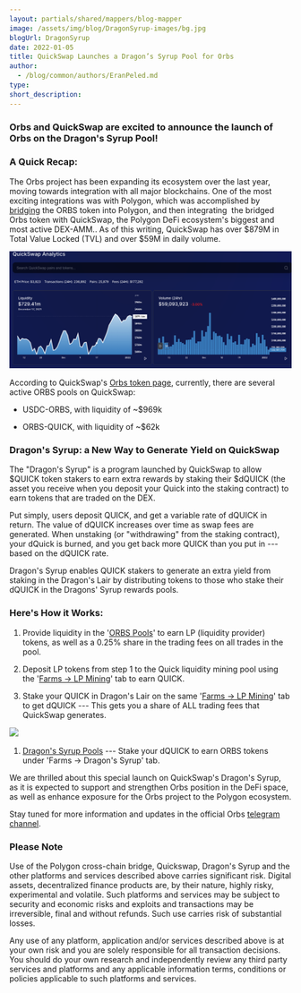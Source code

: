 ```yaml
---
layout: partials/shared/mappers/blog-mapper
image: /assets/img/blog/DragonSyrup-images/bg.jpg
blogUrl: DragonSyrup
date: 2022-01-05
title: QuickSwap Launches a Dragon’s Syrup Pool for Orbs
author:
  - /blog/common/authors/EranPeled.md
type:
short_description: 
---
```

### Orbs and QuickSwap are excited to announce the launch of Orbs on the Dragon's Syrup Pool!

### A Quick Recap:

The Orbs project has been expanding its ecosystem over the last year, moving towards integration with all major blockchains. One of the most exciting integrations was with Polygon, which was accomplished by [bridging](https://www.orbs.com/how-to-bridge-orbs-tokens-onto-the-polygon-network/) the ORBS token into Polygon, and then integrating  the bridged Orbs token with QuickSwap, the Polygon DeFi ecosystem's biggest and most active DEX-AMM.. As of this writing, QuickSwap has over $879M in Total Value Locked (TVL) and over $59M in daily volume.

![](/assets/img/blog/DragonSyrup-images/image1.jpg)

According to QuickSwap's [Orbs token page](https://info.quickswap.exchange/#/token/0x614389eaae0a6821dc49062d56bda3d9d45fa2ff), currently, there are several active ORBS pools on QuickSwap:

-   USDC-ORBS, with liquidity of ~$969k

-   ORBS-QUICK, with liquidity of ~$62k

### Dragon's Syrup: a New Way to Generate Yield on QuickSwap

The "Dragon's Syrup" is a program launched by QuickSwap to allow $QUICK token stakers to earn extra rewards by staking their $dQUICK (the asset you receive when you deposit your Quick into the staking contract) to earn tokens that are traded on the DEX.

Put simply, users deposit QUICK, and get a variable rate of dQUICK in return. The value of dQUICK increases over time as swap fees are generated. When unstaking (or "withdrawing" from the staking contract), your dQuick is burned, and you get back more QUICK than you put in --- based on the dQUICK rate.

Dragon's Syrup enables QUICK stakers to generate an extra yield from staking in the Dragon's Lair by distributing tokens to those who stake their dQUICK in the Dragons' Syrup rewards pools.

### Here's How it Works:

1.  Provide liquidity in the '[ORBS Pools](https://info.quickswap.exchange/#/pair/0xb2b6d423e535b57aad06e9866803b95fb66152ea)' to earn LP (liquidity provider) tokens, as well as a 0.25% share in the trading fees on all trades in the pool.

1.  Deposit LP tokens from step 1 to the Quick liquidity mining pool using the '[Farms -> LP Mining](https://quickswap.exchange/#/quick)' tab to earn QUICK.

1.  Stake your QUICK in Dragon's Lair on the same '[Farms -> LP Mining](https://quickswap.exchange/#/quick)' tab to get dQUICK --- This gets you a share of ALL trading fees that QuickSwap generates.

![](/assets/img/blog/DragonSyrup-images/image2.jpg)

1.  [Dragon's Syrup Pools](https://quickswap.exchange/#/syrup) --- Stake your dQUICK to earn ORBS tokens under 'Farms -> Dragon's Syrup' tab.

<div class='line-separator'> </div>

We are thrilled about this special launch on QuickSwap's Dragon's Syrup, as it is expected to support and strengthen Orbs position in the DeFi space, as well as enhance exposure for the Orbs project to the Polygon ecosystem.

Stay tuned for more information and updates in the official Orbs [telegram channel](https://t.me/OrbsNetwork).

<div class='line-separator'> </div>

### Please Note

Use of the Polygon cross-chain bridge, Quickswap, Dragon's Syrup and the other platforms and services described above carries significant risk. Digital assets, decentralized finance products are, by their nature, highly risky, experimental and volatile. Such platforms and services may be subject to security and economic risks and exploits and transactions may be irreversible, final and without refunds. Such use carries risk of substantial losses.

Any use of any platform, application and/or services described above is at your own risk and you are solely responsible for all transaction decisions. You should do your own research and independently review any third party services and platforms and any applicable information terms, conditions or policies applicable to such platforms and services.
